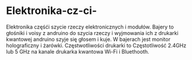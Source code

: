 # Elektronika-cz-ci-
Elektronika częśći szycie rzeczy elektronicznych i modułów.
Bajery to głośniki i voisy z andruino do szycia rzeczy i wyjmowania ich z drukarki kwantowej andruino szyje się głosem i kuje. W bajerach jest monitor holograficzny i żarówki. 
Częstwotliwości drukarki to Częstotliwość 2.4GHz lub 5 GHz na kanale drukarka kwantowa Wi-Fi i Bluethooth. 
